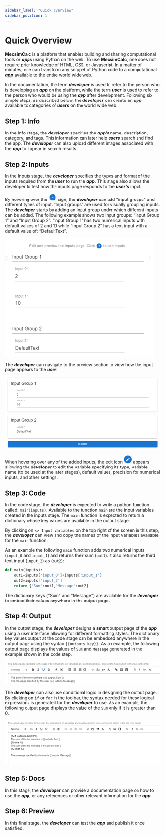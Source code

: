 ```yaml
---
sidebar_label: "Quick Overview"
sidebar_position: 1
---
```


# Quick Overview

**MecsimCalc** is a platform that enables building and sharing computational tools or _**apps**_ using Python on the web. To use **MecsimCalc**, one does not require prior knowledge of HTML, CSS, or Javascript. In a matter of minutes, one can transform any snippet of Python code to a computational _**app**_ available to the entire world wide web.

In the documentation, the term _**developer**_ is used to refer to the person who is developing an _**app**_ on the platform, while the term _**user**_ is used to refer to the person who would be using the _**app**_ after development. Following six simple steps, as described below, the _**developer**_ can create an _**app**_ available to categories of _**users**_ on the world wide web.

## Step 1: Info

In the Info stage, the _**developer**_ specifies the _**app’s**_ name, description, category, and tags. This information can later help **_users_** search and find the app. The _**developer**_ can also upload different images associated with the _**app**_ to appear in search results.

## Step 2: Inputs

In the Inputs stage, the _**developer**_ specifies the types and format of the inputs required from the _**user**_ to run the _**app**_. This stage also allows the developer to test how the inputs page responds to the _**user’s**_ input.

By hovering over the ![img alt](plus.png) sign, the _**developer**_ can add "input groups" and different types of input. “Input groups” are used for visually grouping inputs. The _**developer**_ starts by adding an input group under which different inputs can be added. The following example shows two input groups: “Input Group 1” and “Input Group 2”. “Input Group 1” has two numerical inputs with default values of 2 and 10 while “Input Group 2” has a text input with a default value of: “DefaultText”.

<div style={{textAlign: 'center'}}>

![img alt](Inputs.png)

</div>

The _**developer**_ can navigate to the preview section to view how the input page appears to the **_user_**:

<div style={{textAlign: 'center'}}>

![img alt](Inputs2.png)

</div>

When hovering over any of the added inputs, the edit icon ![img alt](edit.png) appears allowing the _**developer**_ to edit the variable specifying its type, variable name (to be used at the later stages), default values, precision for numerical inputs, and other settings.

## Step 3: Code

In the code stage, the **_developer_** is expected to write a python function called: `main(inputs)`. Available to the function `main` are the input variables created in the inputs stage. The `main` function is expected to return a dictionary whose key values are available in the output stage.

By clicking on `<> Input Variables` on the top right of the screen in this step, the _**developer**_ can view and copy the names of the input variables available for the `main` function.

As an example the following `main` function adds two numerical inputs (`input_0` and `input_1`) and returns their sum (`out1`). It also returns the third text input (`input_2`) as (`out2`):

```python
def main(inputs):
    out1=inputs['input_0']+inputs['input_1']
    out2=inputs['input_2']
    return {"Sum":out1,"Message":out2}
```

The dictionary keys ("Sum" and "Message") are available for the _**developer**_ to embed their values anywhere in the output page.

## Step 4: Output

In the output stage, the **_developer_** designs a **smart** output page of the **_app_** using a user interface allowing for different formatting styles. The dictionary key values output at the code stage can be embedded anywhere in the output page using the syntax `{{outputs.key}}`. As an example, the following output page displays the values of `Sum` and `Message` generated in the example shown in the code step.

<div style={{textAlign: 'center'}}>

![img alt](Out1.png)

</div>

The _**developer**_ can also use conditional logic in designing the output page. By clicking on `if` or `for` in the toolbar, the syntax needed for these logical expressions is generated for the _**developer**_ to use. As an example, the following output page displays the value of the `Sum` only if it is greater than 0.

<div style={{textAlign: 'center'}}>

![img alt](Out2.png)

</div>

## Step 5: Docs

In this stage, the **_developer_** can provide a documentation page on how to use the _**app**_, or any references or other relevant information for the _**app**_

## Step 6: Preview

In this final stage, the _**developer**_ can test the _**app**_ and publish it once satisfied.
